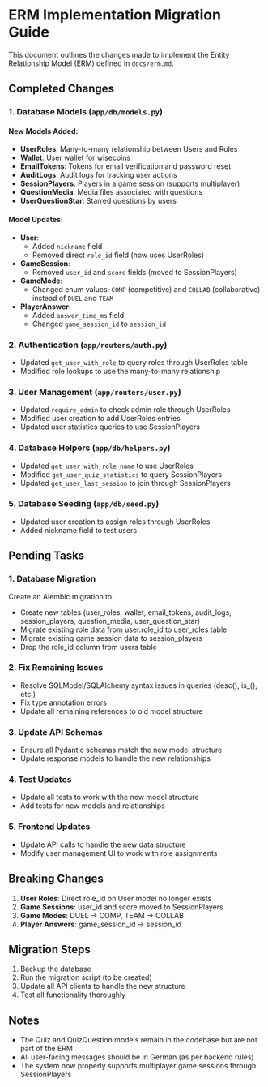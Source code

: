 # ERM Implementation Migration Guide

This document outlines the changes made to implement the Entity Relationship Model (ERM) defined in `docs/erm.md`.

## Completed Changes

### 1. Database Models (`app/db/models.py`)

#### New Models Added:
- **UserRoles**: Many-to-many relationship between Users and Roles
- **Wallet**: User wallet for wisecoins
- **EmailTokens**: Tokens for email verification and password reset
- **AuditLogs**: Audit logs for tracking user actions
- **SessionPlayers**: Players in a game session (supports multiplayer)
- **QuestionMedia**: Media files associated with questions
- **UserQuestionStar**: Starred questions by users

#### Model Updates:
- **User**: 
  - Added `nickname` field
  - Removed direct `role_id` field (now uses UserRoles)
- **GameSession**: 
  - Removed `user_id` and `score` fields (moved to SessionPlayers)
- **GameMode**: 
  - Changed enum values: `COMP` (competitive) and `COLLAB` (collaborative) instead of `DUEL` and `TEAM`
- **PlayerAnswer**: 
  - Added `answer_time_ms` field
  - Changed `game_session_id` to `session_id`

### 2. Authentication (`app/routers/auth.py`)
- Updated `get_user_with_role` to query roles through UserRoles table
- Modified role lookups to use the many-to-many relationship

### 3. User Management (`app/routers/user.py`)
- Updated `require_admin` to check admin role through UserRoles
- Modified user creation to add UserRoles entries
- Updated user statistics queries to use SessionPlayers

### 4. Database Helpers (`app/db/helpers.py`)
- Updated `get_user_with_role_name` to use UserRoles
- Modified `get_user_quiz_statistics` to query SessionPlayers
- Updated `get_user_last_session` to join through SessionPlayers

### 5. Database Seeding (`app/db/seed.py`)
- Updated user creation to assign roles through UserRoles
- Added nickname field to test users

## Pending Tasks

### 1. Database Migration
Create an Alembic migration to:
- Create new tables (user_roles, wallet, email_tokens, audit_logs, session_players, question_media, user_question_star)
- Migrate existing role data from user.role_id to user_roles table
- Migrate existing game session data to session_players
- Drop the role_id column from users table

### 2. Fix Remaining Issues
- Resolve SQLModel/SQLAlchemy syntax issues in queries (desc(), is_(), etc.)
- Fix type annotation errors
- Update all remaining references to old model structure

### 3. Update API Schemas
- Ensure all Pydantic schemas match the new model structure
- Update response models to handle the new relationships

### 4. Test Updates
- Update all tests to work with the new model structure
- Add tests for new models and relationships

### 5. Frontend Updates
- Update API calls to handle the new data structure
- Modify user management UI to work with role assignments

## Breaking Changes

1. **User Roles**: Direct role_id on User model no longer exists
2. **Game Sessions**: user_id and score moved to SessionPlayers
3. **Game Modes**: DUEL → COMP, TEAM → COLLAB
4. **Player Answers**: game_session_id → session_id

## Migration Steps

1. Backup the database
2. Run the migration script (to be created)
3. Update all API clients to handle the new structure
4. Test all functionality thoroughly

## Notes

- The Quiz and QuizQuestion models remain in the codebase but are not part of the ERM
- All user-facing messages should be in German (as per backend rules)
- The system now properly supports multiplayer game sessions through SessionPlayers 